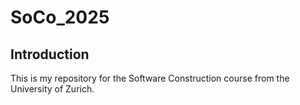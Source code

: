 # SoCo_2025

## Introduction
This is my repository for the Software Construction course from the University of Zurich.
